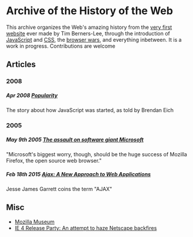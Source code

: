 # Archive of the History of the Web

This archive organizes the Web's amazing history from the [very first website](https://www.w3.org/History/19921103-hypertext/hypertext/WWW/TheProject.html) ever made by Tim Berners-Lee, through the introduction of [JavaScript](https://www.w3.org/community/webed/wiki/A_Short_History_of_JavaScript) and [CSS](https://www.w3.org/Style/LieBos2e/history/Overview.html), the [browser wars](https://en.wikipedia.org/wiki/Browser_wars), and everything inbetween. It is a work in progress. Contributions are welcome

## Articles

### 2008

##### Apr 2008 [Popularity](https://brendaneich.com/2008/04/popularity/)
The story about how JavaScript was started, as told by Brendan Eich

### 2005

##### May 9th 2005 [The assault on software giant Microsoft](http://news.bbc.co.uk/2/hi/business/4508897.stm)
"Microsoft's biggest worry, though, should be the huge success of Mozilla Firefox, the open source web browser."

##### Feb 18th 2015 [Ajax: A New Approach to Web Applications](http://adaptivepath.org/ideas/ajax-new-approach-web-applications/)
Jesse James Garrett coins the term "AJAX"

## Misc

- [Mozilla Museum](http://home.snafu.de/tilman/mozilla/index.html)
- [IE 4 Release Party: An attempt to haze Netscape backfires](http://home.snafu.de/tilman/mozilla/stomps.html)
